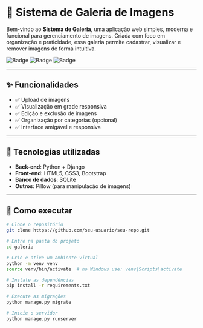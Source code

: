 # 🎨 Sistema de Galeria de Imagens

Bem-vindo ao **Sistema de Galeria**, uma aplicação web simples, moderna e funcional para gerenciamento de imagens. Criada com foco em organização e praticidade, essa galeria permite cadastrar, visualizar e remover imagens de forma intuitiva.

![Badge](https://img.shields.io/badge/Status-Em%20Desenvolvimento-blue)
![Badge](https://img.shields.io/badge/Feito%20com-Django-blue)
![Badge](https://img.shields.io/badge/Front--end-Bootstrap-purple)

---

## ✨ Funcionalidades

- ✅ Upload de imagens
- ✅ Visualização em grade responsiva
- ✅ Edição e exclusão de imagens
- ✅ Organização por categorias (opcional)
- ✅ Interface amigável e responsiva

---

## 🧰 Tecnologias utilizadas

- **Back-end**: Python + Django
- **Front-end**: HTML5, CSS3, Bootstrap
- **Banco de dados**: SQLite
- **Outros**: Pillow (para manipulação de imagens)

---

## 🚀 Como executar

```bash
# Clone o repositório
git clone https://github.com/seu-usuario/seu-repo.git

# Entre na pasta do projeto
cd galeria

# Crie e ative um ambiente virtual
python -m venv venv
source venv/bin/activate  # no Windows use: venv\Scripts\activate

# Instale as dependências
pip install -r requirements.txt

# Execute as migrações
python manage.py migrate

# Inicie o servidor
python manage.py runserver
